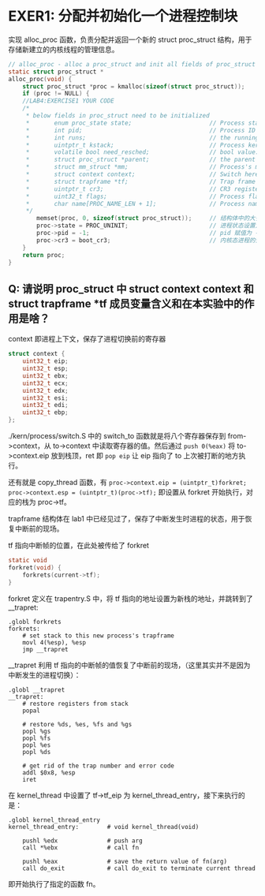 # EXER1: 分配并初始化一个进程控制块

实现 alloc_proc 函数，负责分配并返回一个新的 struct proc_struct 结构，用于存储新建立的内核线程的管理信息。

```C
// alloc_proc - alloc a proc_struct and init all fields of proc_struct
static struct proc_struct *
alloc_proc(void) {
    struct proc_struct *proc = kmalloc(sizeof(struct proc_struct));
    if (proc != NULL) {
    //LAB4:EXERCISE1 YOUR CODE
    /*
     * below fields in proc_struct need to be initialized
     *       enum proc_state state;                      // Process state
     *       int pid;                                    // Process ID
     *       int runs;                                   // the running times of Proces
     *       uintptr_t kstack;                           // Process kernel stack
     *       volatile bool need_resched;                 // bool value: need to be rescheduled to release CPU?
     *       struct proc_struct *parent;                 // the parent process
     *       struct mm_struct *mm;                       // Process's memory management field
     *       struct context context;                     // Switch here to run process
     *       struct trapframe *tf;                       // Trap frame for current interrupt
     *       uintptr_t cr3;                              // CR3 register: the base addr of Page Directroy Table(PDT)
     *       uint32_t flags;                             // Process flag
     *       char name[PROC_NAME_LEN + 1];               // Process name
     */
        memset(proc, 0, sizeof(struct proc_struct));     // 结构体中的大多数成员变量在初始化时置 0 即可
        proc->state = PROC_UNINIT;                       // 进程状态设置为 PROC_UNINIT，其实这个值本来就是 0，这句不写也行
        proc->pid = -1;                                  // pid 赋值为 -1，表示进程尚不存在
        proc->cr3 = boot_cr3;                            // 内核态进程的公用页目录表
    }
    return proc;
}
```

## Q: 请说明 proc_struct 中 struct context context 和 struct trapframe \*tf 成员变量含义和在本实验中的作用是啥？

context 即进程上下文，保存了进程切换前的寄存器

```C
struct context {
    uint32_t eip;
    uint32_t esp;
    uint32_t ebx;
    uint32_t ecx;
    uint32_t edx;
    uint32_t esi;
    uint32_t edi;
    uint32_t ebp;
};
```

./kern/process/switch.S 中的 switch_to 函数就是将八个寄存器保存到 from->context，从 to->context 中读取寄存器的值。然后通过 `push 0(%eax)` 将 to->context.eip 放到栈顶，ret 即 `pop eip` 让 eip 指向了 to 上次被打断的地方执行。

还有就是 copy_thread 函数，有 `proc->context.eip = (uintptr_t)forkret; proc->context.esp = (uintptr_t)(proc->tf);` 即设置从 forkret 开始执行，对应的栈为 proc->tf。

trapframe 结构体在 lab1 中已经见过了，保存了中断发生时进程的状态，用于恢复中断前的现场。

tf 指向中断帧的位置，在此处被传给了 forkret

```C
static void
forkret(void) {
    forkrets(current->tf);
}
```

forkret 定义在 trapentry.S 中，将 tf 指向的地址设置为新栈的地址，并跳转到了 \_\_trapret:

```assembly
.globl forkrets
forkrets:
    # set stack to this new process's trapframe
    movl 4(%esp), %esp
    jmp __trapret
```

\_\_trapret 利用 tf 指向的中断帧的值恢复了中断前的现场，（这里其实并不是因为中断发生的进程切换）：

```assembly
.globl __trapret
__trapret:
    # restore registers from stack
    popal

    # restore %ds, %es, %fs and %gs
    popl %gs
    popl %fs
    popl %es
    popl %ds

    # get rid of the trap number and error code
    addl $0x8, %esp
    iret
```

在 kernel_thread 中设置了 tf->tf_eip 为 kernel_thread_entry，接下来执行的是：

```assembly
.globl kernel_thread_entry
kernel_thread_entry:        # void kernel_thread(void)

    pushl %edx              # push arg
    call *%ebx              # call fn

    pushl %eax              # save the return value of fn(arg)
    call do_exit            # call do_exit to terminate current thread
```

即开始执行了指定的函数 fn。
